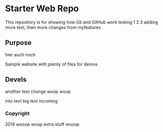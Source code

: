 # Starter Web Repo

This repository is for showing how Git and GitHub work
testing 1 2 3 adding more text, then
more changes from myfeatures

## Purpose
hier auch noch

Sample website with plenty of files for demos

## Devels

another text change woop woop

into text
big text incoming

### Copyright

2019 wooop woop
extra stuff wooop